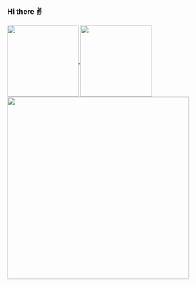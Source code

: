 ### Hi there :v:
<a href="https://github.com/AleexSolis">
  <img align="center" style="height: 165px" src="https://github-readme-stats.vercel.app/api?username=AleexSolis&count_private=true&show_icons=true&theme=react" />
</a>
<a href="https://github.com/AleexSolis">
  <img align="center" style="height: 165px" src="https://github-readme-stats.vercel.app/api/top-langs/?username=AleexSolis&layout=compact&theme=react&langs_count=10" />
</a>
<a href="https://wakatime.com/@AleexSolis">
  <img align="center" style="width: 420px" src="https://github-readme-stats.vercel.app/api/wakatime?username=AleexSolis&theme=react&layout=compact&v=2" />
</a> 
